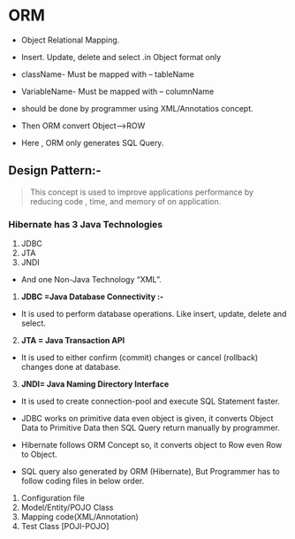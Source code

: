 
# ORM
* Object Relational Mapping.
* Insert. Update, delete and select .in Object format only 

* className- Must be mapped with – tableName
* VariableName- Must be mapped with – columnName

* should be done by programmer using XML/Annotatios concept.
* Then ORM convert  Object-->ROW
* Here , ORM only generates SQL Query.


## Design Pattern:-

> This concept is used to improve applications performance by reducing code ,
time, and memory of on application.


### Hibernate has 3 Java Technologies
1. JDBC
2. JTA
3. JNDI
* And one Non-Java Technology “XML”.

1. **JDBC =Java Database Connectivity :-**
* It is used to perform database operations. Like insert, update, delete and select.

2. **JTA = Java Transaction API**
* It is used to either confirm (commit) changes or cancel (rollback) changes done at
database.

3. **JNDI= Java Naming Directory Interface**
* It is used to create connection-pool and execute SQL Statement faster.

* JDBC works on primitive data even object is given, it converts Object Data to Primitive Data then
SQL Query return manually by programmer.

* Hibernate follows ORM Concept so, it converts object to Row even Row to Object. 
* SQL query also generated by ORM (Hibernate), But Programmer has to follow coding files in below order.

1. Configuration file
2. Model/Entity/POJO Class
3. Mapping code(XML/Annotation)
4. Test Class [POJI-POJO]

